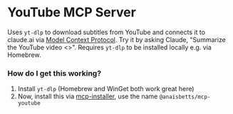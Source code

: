 # YouTube MCP Server

Uses `yt-dlp` to download subtitles from YouTube and connects it to claude.ai via [Model Context Protocol](https://modelcontextprotocol.io/introduction). Try it by asking Claude, "Summarize the YouTube video <<URL>>". Requires `yt-dlp` to be installed locally e.g. via Homebrew.

### How do I get this working?

1. Install `yt-dlp` (Homebrew and WinGet both work great here)
1. Now, install this via [mcp-installer](https://github.com/anaisbetts/mcp-installer), use the name `@anaisbetts/mcp-youtube`